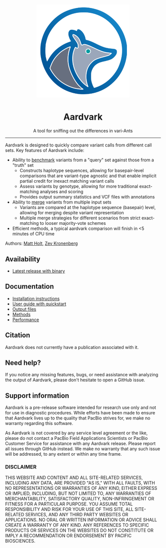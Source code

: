 <h1 align="center"><img width="300px" src="docs/img/logo_aardvark.svg"/></h1>

<h1 align="center">Aardvark</h1>

<p align="center">A tool for sniffing out the differences in vari-Ants</p>

***

Aardvark is designed to quickly compare variant calls from different call sets.
Key features of Aardvark include:

* Ability to [benchmark](./docs/compare.md) variants from a "query" set against those from a "truth" set
  * Constructs haplotype sequences, allowing for basepair-level comparisons that are variant-type agnostic and that enable implicit partial credit for inexact matching variant calls
  * Assess variants by genotype, allowing for more traditional exact-matching analyses and scoring
  * Provides output summary statistics and VCF files with annotations
* Ability to [merge](./docs/merge.md) variants from multiple input sets
  * Variants are compared at the haplotype sequence (basepair) level, allowing for merging despite variant representation
  * Multiple merge strategies for different scenarios from strict exact-matching to looser majority-vote schemes
* Efficient methods, a typical aardvark comparison will finish in <5 minutes of CPU time

Authors: [Matt Holt](https://github.com/holtjma), [Zev Kronenberg](https://github.com/zeeev)

## Availability
* [Latest release with binary](https://github.com/PacificBiosciences/Aardvark/releases/latest)

## Documentation
* [Installation instructions](./docs/install.md)
* [User guide with quickstart](./docs/user_guide.md)
* [Output files](./docs/user_guide.md#output-files)
* [Methods](./docs/methods.md)
* [Performance](./docs/performance.md)

## Citation
Aardvark does not currently have a publication associated with it.

## Need help?
If you notice any missing features, bugs, or need assistance with analyzing the output of Aardvark, 
please don't hesitate to open a GitHub issue.

## Support information
Aardvark is a pre-release software intended for research use only and not for use in diagnostic procedures. 
While efforts have been made to ensure that Aardvark lives up to the quality that PacBio strives for, we make no warranty regarding this software.

As Aardvark is not covered by any service level agreement or the like, please do not contact a PacBio Field Applications Scientists or PacBio Customer Service for assistance with any Aardvark release. 
Please report all issues through GitHub instead. 
We make no warranty that any such issue will be addressed, to any extent or within any time frame.

### DISCLAIMER
THIS WEBSITE AND CONTENT AND ALL SITE-RELATED SERVICES, INCLUDING ANY DATA, ARE PROVIDED "AS IS," WITH ALL FAULTS, WITH NO REPRESENTATIONS OR WARRANTIES OF ANY KIND, EITHER EXPRESS OR IMPLIED, INCLUDING, BUT NOT LIMITED TO, ANY WARRANTIES OF MERCHANTABILITY, SATISFACTORY QUALITY, NON-INFRINGEMENT OR FITNESS FOR A PARTICULAR PURPOSE. YOU ASSUME TOTAL RESPONSIBILITY AND RISK FOR YOUR USE OF THIS SITE, ALL SITE-RELATED SERVICES, AND ANY THIRD PARTY WEBSITES OR APPLICATIONS. NO ORAL OR WRITTEN INFORMATION OR ADVICE SHALL CREATE A WARRANTY OF ANY KIND. ANY REFERENCES TO SPECIFIC PRODUCTS OR SERVICES ON THE WEBSITES DO NOT CONSTITUTE OR IMPLY A RECOMMENDATION OR ENDORSEMENT BY PACIFIC BIOSCIENCES.
